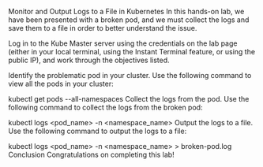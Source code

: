 Monitor and Output Logs to a File in Kubernetes
In this hands-on lab, we have been presented with a broken pod, and we must collect the logs and save them to a file in order to better understand the issue.

Log in to the Kube Master server using the credentials on the lab page (either in your local terminal, using the Instant Terminal feature, or using the public IP), and work through the objectives listed.

Identify the problematic pod in your cluster.
Use the following command to view all the pods in your cluster:

kubectl get pods --all-namespaces
Collect the logs from the pod.
Use the following command to collect the logs from the broken pod:

kubectl logs &lt;pod_name> -n &lt;namespace_name>
Output the logs to a file.
Use the following command to output the logs to a file:

kubectl logs &lt;pod_name> -n &lt;namespace_name> > broken-pod.log
Conclusion
Congratulations on completing this lab!